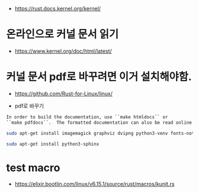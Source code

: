 - https://rust.docs.kernel.org/kernel/

# 온라인으로 커널 문서 읽기
- https://www.kernel.org/doc/html/latest/

#  커널 문서 pdf로 바꾸려면 이거 설치해야함.
- https://github.com/Rust-for-Linux/linux/

- pdf로 바꾸기
```bash
In order to build the documentation, use ``make htmldocs`` or
``make pdfdocs``.  The formatted documentation can also be read online at:
```


```bash
sudo apt-get install imagemagick graphviz dvipng python3-venv fonts-noto-cjk latexmk librsvg2-bin texlive-lang-chinese texlive-xetex

sudo apt-get install python3-sphinx
```

# test macro
- https://elixir.bootlin.com/linux/v6.15.1/source/rust/macros/kunit.rs
